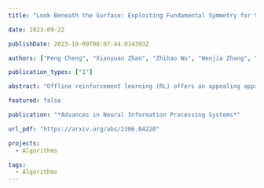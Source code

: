 ```yaml
---
title: "Look Beneath the Surface: Exploiting Fundamental Symmetry for Sample-Efficient Offline RL"

date: 2023-09-22

publishDate: 2023-10-09T08:07:44.014393Z

authors: ["Peng Cheng", "Xianyuan Zhan", "Zhihao Wu", "Wenjia Zhang", "Shoucheng Song", "Han Wang", "Youfang Lin", "Li Jiang"]

publication_types: ["1"]

abstract: "Offline reinforcement learning (RL) offers an appealing approach to real-world tasks by learning policies from pre-collected datasets without interacting with the environment. However, the performance of existing offline RL algorithms heavily depends on the scale and state-action space coverage of datasets. Real-world data collection is often expensive and uncontrollable, leading to small and narrowly covered datasets and posing significant challenges for practical deployments of offline RL. In this paper, we provide a new insight that leveraging the fundamental symmetry of system dynamics can substantially enhance offline RL performance under small datasets. Specifically, we propose a Time-reversal symmetry (T-symmetry) enforced Dynamics Model (TDM), which establishes consistency between a pair of forward and reverse latent dynamics. TDM provides both well-behaved representations for small datasets and a new reliability measure for OOD samples based on compliance with the T-symmetry. These can be readily used to construct a new offline RL algorithm (TSRL) with less conservative policy constraints and a reliable latent space data augmentation procedure. Based on extensive experiments, we find TSRL achieves great performance on small benchmark datasets with as few as 1% of the original samples, which significantly outperforms the recent offline RL algorithms in terms of data efficiency and generalizability."

featured: false

publication: "*Advances in Neural Information Processing Systems*"

url_pdf: "https://arxiv.org/abs/2306.04220"

projects: 
  - Algorithms  

tags:
  - Algorithms 
---
```


